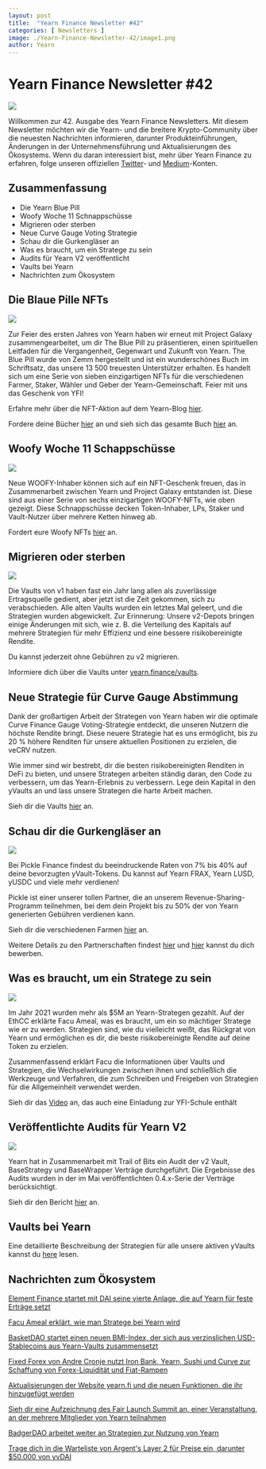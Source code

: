 ```yaml
---
layout: post
title:  "Yearn Finance Newsletter #42"
categories: [ Newsletters ]
image: ./Yearn-Finance-Newsletter-42/image1.png
author: Yearn
---
```


# Yearn Finance Newsletter #42

![](image1.png)

Willkommen zur 42. Ausgabe des Yearn Finance Newsletters. Mit diesem Newsletter möchten wir die Yearn- und die breitere Krypto-Community über die neuesten Nachrichten informieren, darunter Produkteinführungen, Änderungen in der Unternehmensführung und Aktualisierungen des Ökosystems. Wenn du daran interessiert bist, mehr über Yearn Finance zu erfahren, folge unseren offiziellen [Twitter](https://twitter.com/iearnfinance)- und [Medium](https://medium.com/iearn)-Konten.

## **Zusammenfassung**

- Die Yearn Blue Pill
- Woofy Woche 11 Schnappschüsse
- Migrieren oder sterben
- Neue Curve Gauge Voting Strategie
- Schau dir die Gurkengläser an
- Was es braucht, um ein Stratege zu sein
- Audits für Yearn V2 veröffentlicht
- Vaults bei Yearn
- Nachrichten zum Ökosystem

## **Die Blaue Pille NFTs**

![](image2.png)

Zur Feier des ersten Jahres von Yearn haben wir erneut mit Project Galaxy zusammengearbeitet, um dir The Blue Pill zu präsentieren, einen spirituellen Leitfaden für die Vergangenheit, Gegenwart und Zukunft von Yearn. The Blue Pill wurde von Zemm hergestellt und ist ein wunderschönes Buch im Schriftsatz, das unsere 13 500 treuesten Unterstützer erhalten. Es handelt sich um eine Serie von sieben einzigartigen NFTs für die verschiedenen Farmer, Staker, Wähler und Geber der Yearn-Gemeinschaft. Feier mit uns das Geschenk von YFI!

Erfahre mehr über die NFT-Aktion auf dem Yearn-Blog [hier](https://medium.com/iearn/the-blue-pill-ca44ed01f16f).

Fordere deine Bücher [hier](https://galaxy.eco/yearn) an und sieh sich das gesamte Buch [hier](https://thebluepill.eth.link/) an.

## **Woofy Woche 11 Schappschüsse**

![](image3.png)

Neue WOOFY-Inhaber können sich auf ein NFT-Geschenk freuen, das in Zusammenarbeit zwischen Yearn und Project Galaxy entstanden ist. Diese sind aus einer Serie von sechs einzigartigen WOOFY-NFTs, wie oben gezeigt. Diese Schnappschüsse decken Token-Inhaber, LPs, Staker und Vault-Nutzer über mehrere Ketten hinweg ab.

Fordert eure Woofy NFTs [hier](https://galaxy.eco/yearn) an.

## **Migrieren oder sterben**

![](image4.png)

Die Vaults von v1 haben fast ein Jahr lang allen als zuverlässige Ertragsquelle gedient, aber jetzt ist die Zeit gekommen, sich zu verabschieden. Alle alten Vaults wurden ein letztes Mal geleert, und die Strategien wurden abgewickelt. Zur Erinnerung: Unsere v2-Depots bringen einige Änderungen mit sich, wie z. B. die Verteilung des Kapitals auf mehrere Strategien für mehr Effizienz und eine bessere risikobereinigte Rendite.

Du kannst jederzeit ohne Gebühren zu v2 migrieren.

Informiere dich über die Vaults unter [yearn.finance/vaults](https://yearn.finance/vaults).

## **Neue Strategie für Curve Gauge Abstimmung**

Dank der großartigen Arbeit der Strategen von Yearn haben wir die optimale Curve Finance Gauge Voting-Strategie entdeckt, die unseren Nutzern die höchste Rendite bringt. Diese neuere Strategie hat es uns ermöglicht, bis zu 20 % höhere Renditen für unsere aktuellen Positionen zu erzielen, die veCRV nutzen.

Wie immer sind wir bestrebt, dir die besten risikobereinigten Renditen in DeFi zu bieten, und unsere Strategen arbeiten ständig daran, den Code zu verbessern, um das Yearn-Erlebnis zu verbessern. Lege dein Kapital in den yVaults an und lass unsere Strategen die harte Arbeit machen.

Sieh dir die Vaults [hier](https://yearn.finance/vaults) an.

## **Schau dir die Gurkengläser an**

![](image5.png)

Bei Pickle Finance findest du beeindruckende Raten von 7% bis 40% auf deine bevorzugten yVault-Tokens. Du kannst auf Yearn FRAX, Yearn LUSD, yUSDC und viele mehr verdienen!

Pickle ist einer unserer tollen Partner, die an unserem Revenue-Sharing-Programm teilnehmen, bei dem dein Projekt bis zu 50% der von Yearn generierten Gebühren verdienen kann.

Sieh dir die verschiedenen Farmen [hier](https://app.pickle.finance/farms) an.

Weitere Details zu den Partnerschaften findest [hier](https://twitter.com/iearnfinance/status/1367508483952771075) und [hier](https://yearnfinance.typeform.com/to/uP7xOJUN) kannst du dich bewerben.

## **Was es braucht, um ein Stratege zu sein**

![](image6.png)

Im Jahr 2021 wurden mehr als $5M an Yearn-Strategen gezahlt. Auf der EthCC erklärte Facu Ameal, was es braucht, um ein so mächtiger Stratege wie er zu werden. Strategien sind, wie du vielleicht weißt, das Rückgrat von Yearn und ermöglichen es dir, die beste risikobereinigte Rendite auf deine Token zu erzielen.

Zusammenfassend erklärt Facu die Informationen über Vaults und Strategien, die Wechselwirkungen zwischen ihnen und schließlich die Werkzeuge und Verfahren, die zum Schreiben und Freigeben von Strategien für die Allgemeinheit verwendet werden.

Sieh dir das [Video](https://www.youtube.com/watch?v=NVR3teJw0Y0) an, das auch eine Einladung zur YFI-Schule enthält

## **Veröffentlichte Audits für Yearn V2** 

![](image7.png)

Yearn hat in Zusammenarbeit mit Trail of Bits ein Audit der v2 Vault, BaseStrategy und BaseWrapper Verträge durchgeführt. Die Ergebnisse des Audits wurden in der im Mai veröffentlichten 0.4.x-Serie der Verträge berücksichtigt.

Sieh dir den Bericht [hier](https://github.com/trailofbits/publications/blob/master/reviews/YearnV2Vaults.pdf) an.

## **Vaults bei Yearn**

Eine detaillierte Beschreibung der Strategien für alle unsere aktiven yVaults kannst du [here](https://medium.com/yearn-state-of-the-vaults/the-vaults-at-yearn-9237905ffed3) lesen.

## **Nachrichten zum Ökosystem** 

[Element Finance startet mit DAI seine vierte Anlage, die auf Yearn für feste Erträge setzt](https://twitter.com/element_fi/status/1417880198033387526)

[Facu Ameal erklärt, wie man Stratege bei Yearn wird](https://youtu.be/NVR3teJw0Y0)

[BasketDAO startet einen neuen BMI-Index, der sich aus verzinslichen USD-Stablecoins aus Yearn-Vaults zusammensetzt](https://twitter.com/BasketDAOOrg/status/1415505266221535237)

[Fixed Forex von Andre Cronje nutzt Iron Bank, Yearn, Sushi und Curve zur Schaffung von Forex-Liquidität und Fiat-Rampen](https://andrecronje.medium.com/fair-launches-decentralized-collaboration-and-fixed-forex-ab327a2e4fc4)

[Aktualisierungen der Website yearn.fi und die neuen Funktionen, die ihr hinzugefügt werden](https://twitter.com/dudesahn/status/1417898521685078016)

[Sieh dir eine Aufzeichnung des Fair Launch Summit an, einer Veranstaltung, an der mehrere Mitglieder von Yearn teilnahmen](https://youtu.be/1KqxvJnNRWg)

[BadgerDAO arbeitet weiter an Strategien zur Nutzung von Yearn](https://twitter.com/BadgerDAO/status/1420468295388520449)

[Trage dich in die Warteliste von Argent's Layer 2 für Preise ein, darunter $50.000 von yvDAI](https://twitter.com/argentHQ/status/1422262937423597571)
